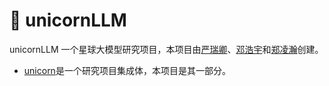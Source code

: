 # 🦄️ unicornLLM
unicornLLM 一个星球大模型研究项目，本项目由[严瑞卿](https://github.com/yrqUni)、[邓浩宇](https://github.com/hydeng97)和[郑凌瀚](https://github.com/zlh1992)创建。
* [unicorn](https://github.com/yrqUni/unicorn)是一个研究项目集成体，本项目是其一部分。